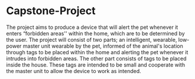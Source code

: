 # Capstone-Project
The project aims to produce a device that will alert the pet whenever it enters “forbidden areas'' within the home, which are to be determined by the user. The project will consist of two parts; an intelligent, wearable, low-power master unit wearable by the pet, informed of the animal's location through tags to be placed within the home and alerting the pet whenever it intrudes into forbidden areas. The other part consists of tags to be placed inside the house. These tags are intended to be small and cooperate with the master unit to allow the device to work as intended.
